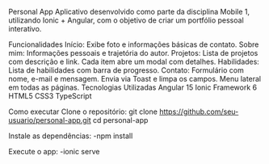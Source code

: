 Personal App 
Aplicativo desenvolvido como parte da disciplina Mobile 1, utilizando Ionic + Angular, com o objetivo de criar um portfólio pessoal interativo.

 Funcionalidades
Início: Exibe foto e informações básicas de contato.
Sobre mim: Informações pessoais e trajetória do autor.
Projetos: Lista de projetos com descrição e link. Cada item abre um modal com detalhes.
Habilidades: Lista de habilidades com barra de progresso.
Contato: Formulário com nome, e-mail e mensagem. Envia via Toast e limpa os campos.
Menu lateral em todas as páginas.
 Tecnologias Utilizadas
Angular 15
Ionic Framework 6
HTML5
CSS3
TypeScript

 Como executar
Clone o repositório: git clone https://github.com/seu-usuario/personal-app.git cd personal-app

Instale as dependências: -npm install

Execute o app: -ionic serve
